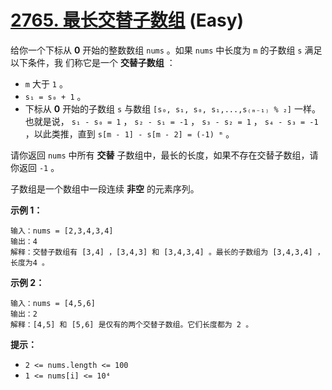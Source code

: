 # [2765. 最长交替子数组][link] (Easy)

[link]: https://leetcode.cn/problems/longest-alternating-subarray/

给你一个下标从 **0** 开始的整数数组 `nums` 。如果 `nums` 中长度为 `m` 的子数组 `s` 满足以下条件，我
们称它是一个 **交替子数组** ：

- `m` 大于 `1` 。
- `s₁ = s₀ + 1` 。
- 下标从 **0** 开始的子数组 `s` 与数组 `[s₀, s₁, s₀, s₁,...,s₍ₘ₋₁₎ % ₂]` 一样。也就是说， `s₁ - s₀ =
1` ， `s₂ - s₁ = -1` ， `s₃ - s₂ = 1` ， `s₄ - s₃ = -1` ，以此类推，直到 `s[m - 1] - s[m - 2] = (-1)
ᵐ` 。

请你返回 `nums` 中所有 **交替** 子数组中，最长的长度，如果不存在交替子数组，请你返回 `-1` 。

子数组是一个数组中一段连续 **非空** 的元素序列。

**示例 1：**

```
输入：nums = [2,3,4,3,4]
输出：4
解释：交替子数组有 [3,4] ，[3,4,3] 和 [3,4,3,4] 。最长的子数组为 [3,4,3,4] ，长度为4 。
```

**示例 2：**

```
输入：nums = [4,5,6]
输出：2
解释：[4,5] 和 [5,6] 是仅有的两个交替子数组。它们长度都为 2 。
```

**提示：**

- `2 <= nums.length <= 100`
- `1 <= nums[i] <= 10⁴`
